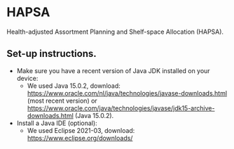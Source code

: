# HAPSA
Health-adjusted Assortment Planning and Shelf-space Allocation (HAPSA).

## Set-up instructions.
- Make sure you have a recent version of Java JDK installed on your device: 
  - We used Java 15.0.2, download: https://www.oracle.com/nl/java/technologies/javase-downloads.html (most recent version) or https://www.oracle.com/java/technologies/javase/jdk15-archive-downloads.html (Java 15.0.2).
- Install a Java IDE (optional):
  - We used Eclipse 2021-03, download: https://www.eclipse.org/downloads/
